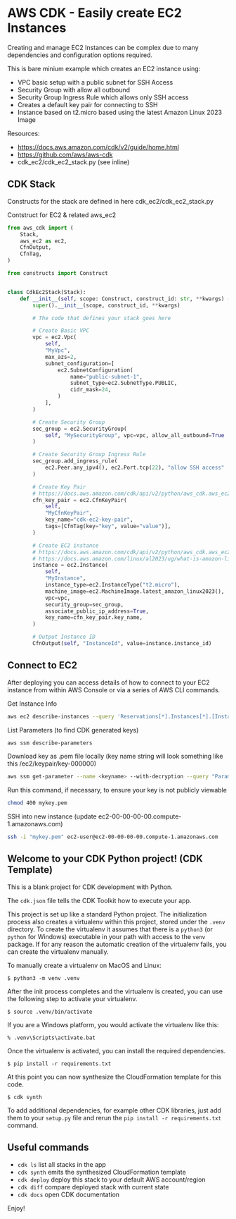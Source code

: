 # AWS CDK - Easily create EC2 Instances

Creating and manage EC2 Instances can be complex due to many dependencies and configuration options required.

This is bare minium example which creates an EC2 instance using:

* VPC basic setup with a public subnet for SSH Access
* Security Group with allow all outbound
* Security Group Ingress Rule which allows only SSH access
* Creates a default key pair for connecting to SSH
* Instance based on t2.micro based using the latest Amazon Linux 2023 Image

Resources:

* https://docs.aws.amazon.com/cdk/v2/guide/home.html
* https://github.com/aws/aws-cdk
* cdk_ec2/cdk_ec2_stack.py (see inline)

## CDK Stack

Constructs for the stack are defined in here cdk_ec2/cdk_ec2_stack.py

Contstruct for EC2 & related aws_ec2

```python
from aws_cdk import (
    Stack,
    aws_ec2 as ec2,
    CfnOutput,
    CfnTag,
)

from constructs import Construct


class CdkEc2Stack(Stack):
    def __init__(self, scope: Construct, construct_id: str, **kwargs) -> None:
        super().__init__(scope, construct_id, **kwargs)

        # The code that defines your stack goes here

        # Create Basic VPC
        vpc = ec2.Vpc(
            self,
            "MyVpc",
            max_azs=2,
            subnet_configuration=[
                ec2.SubnetConfiguration(
                    name="public-subnet-1",
                    subnet_type=ec2.SubnetType.PUBLIC,
                    cidr_mask=24,
                )
            ],
        )

        # Create Security Group
        sec_group = ec2.SecurityGroup(
            self, "MySecurityGroup", vpc=vpc, allow_all_outbound=True
        )

        # Create Security Group Ingress Rule
        sec_group.add_ingress_rule(
            ec2.Peer.any_ipv4(), ec2.Port.tcp(22), "allow SSH access"
        )

        # Create Key Pair
        # https://docs.aws.amazon.com/cdk/api/v2/python/aws_cdk.aws_ec2/CfnKeyPair.html
        cfn_key_pair = ec2.CfnKeyPair(
            self,
            "MyCfnKeyPair",
            key_name="cdk-ec2-key-pair",
            tags=[CfnTag(key="key", value="value")],
        )

        # Create EC2 instance
        # https://docs.aws.amazon.com/cdk/api/v2/python/aws_cdk.aws_ec2/README.html
        # https://docs.aws.amazon.com/linux/al2023/ug/what-is-amazon-linux.html
        instance = ec2.Instance(
            self,
            "MyInstance",
            instance_type=ec2.InstanceType("t2.micro"),
            machine_image=ec2.MachineImage.latest_amazon_linux2023(),
            vpc=vpc,
            security_group=sec_group,
            associate_public_ip_address=True,
            key_name=cfn_key_pair.key_name,
        )

        # Output Instance ID
        CfnOutput(self, "InstanceId", value=instance.instance_id)

```

## Connect to EC2

After deploying you can access details of how to connect to your EC2 instance from within AWS Console or via a series of AWS CLI commands.

Get Instance Info

```bash
aws ec2 describe-instances --query 'Reservations[*].Instances[*].[InstanceId, InstanceType, State.Name, KeyName, PublicIpAddress, PublicDnsName]' --output table
```

List Parameters (to find CDK generated keys)

```bash
aws ssm describe-parameters
```

Download key as .pem file locally (key name string will look something like this /ec2/keypair/key-000000)

```bash
aws ssm get-parameter --name <keyname> --with-decryption --query "Parameter.Value" --output text > mykey.pem 
```

Run this command, if necessary, to ensure your key is not publicly viewable

```bash
chmod 400 mykey.pem
```

SSH into new instance (update ec2-00-00-00-00.compute-1.amazonaws.com)

```bash
ssh -i "mykey.pem" ec2-user@ec2-00-00-00-00.compute-1.amazonaws.com
```

## Welcome to your CDK Python project! (CDK Template)

This is a blank project for CDK development with Python.

The `cdk.json` file tells the CDK Toolkit how to execute your app.

This project is set up like a standard Python project.  The initialization
process also creates a virtualenv within this project, stored under the `.venv`
directory.  To create the virtualenv it assumes that there is a `python3`
(or `python` for Windows) executable in your path with access to the `venv`
package. If for any reason the automatic creation of the virtualenv fails,
you can create the virtualenv manually.

To manually create a virtualenv on MacOS and Linux:

```
$ python3 -m venv .venv
```

After the init process completes and the virtualenv is created, you can use the following
step to activate your virtualenv.

```
$ source .venv/bin/activate
```

If you are a Windows platform, you would activate the virtualenv like this:

```
% .venv\Scripts\activate.bat
```

Once the virtualenv is activated, you can install the required dependencies.

```
$ pip install -r requirements.txt
```

At this point you can now synthesize the CloudFormation template for this code.

```
$ cdk synth
```

To add additional dependencies, for example other CDK libraries, just add
them to your `setup.py` file and rerun the `pip install -r requirements.txt`
command.

## Useful commands

* `cdk ls`          list all stacks in the app
* `cdk synth`       emits the synthesized CloudFormation template
* `cdk deploy`      deploy this stack to your default AWS account/region
* `cdk diff`        compare deployed stack with current state
* `cdk docs`        open CDK documentation

Enjoy!
